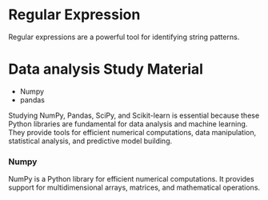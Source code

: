 # Regular Expression 
  
  Regular expressions are a powerful tool for identifying string patterns.


# Data analysis Study Material
- Numpy
- pandas 

  
Studying NumPy, Pandas, SciPy, and Scikit-learn is essential because these Python libraries are fundamental for data analysis and machine learning. They provide tools for efficient numerical computations, data manipulation, statistical analysis, and predictive model building.

### Numpy 
   NumPy is a Python library for efficient numerical computations. It provides support for multidimensional arrays, matrices, and mathematical operations.
